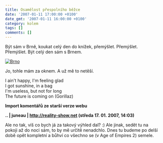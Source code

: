 ```yaml
---
title: Osamělost přespolního běžce
date: '2007-01-11 17:00:00 +0100'
date_gmt: '2007-01-11 16:00:00 +0100'
category: kolem
tags: []
comments: []
---
```

<p>Být sám v Brně, koukat celý den do knížek, přemýšlet. Přemýšlet. Přemýšlet. Být celý den sám s Brnem.</p>
<div >
<a href="/assets/migrated/old-images/brno.jpg"><img alt="Brno" src="/assets/migrated/old-images/brno.jpg"></a>
</div>
<p>Jo, tohle mám za oknem. A už mě to netěší.</p>
<p class="odsazeny">I ain't happy, I'm feeling glad<br>I got sunshine, in a bag <br>I'm useless, but not for long <br>The future is coming on (Gorillaz)</p>
<div class="import-komentaru">
<p><strong>Import komentářů ze starší verze webu</strong></p>
<div class="comment">
<p style="font-weight:bold"><span class="compredmet">..</span> | <span class="comname">juneau</span> |  <a href="http://reality-show,net">http://reality-show,net</a> (středa&nbsp;17.&nbsp;01.&nbsp;2007,&nbsp;14:03)</p>
<p>Ale no tak, víš co bych já za takový výhled dal? :) Ale jinak, sedět tu na pokoji až do noci sám, to by mě určitě nenadchlo. Dnes tu budeme po delší době opět kompletní a bůhví co všechno se (v Age of Empires 2) semele. </p>
</div>
</div>
